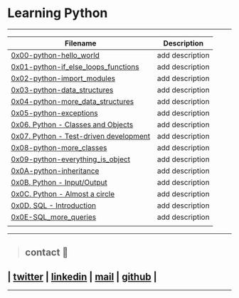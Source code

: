 # Learning Python

---
| **Filename** | **Description** |
|---|---|
| [0x00-python-hello_world](https://github.com/ricardo1470/holbertonschool-higher_level_programming/tree/master/0x00-python-hello_world) | add description  |
| [0x01-python-if_else_loops_functions](https://github.com/ricardo1470/holbertonschool-higher_level_programming/tree/master/0x01-python-if_else_loops_functions) | add description  |
| [0x02-python-import_modules](https://github.com/ricardo1470/holbertonschool-higher_level_programming/tree/master/0x02-python-import_modules) | add description  |
| [0x03-python-data_structures](https://github.com/ricardo1470/holbertonschool-higher_level_programming/tree/master/0x03-python-data_structures) | add description  |
| [0x04-python-more_data_structures](https://github.com/ricardo1470/holbertonschool-higher_level_programming/tree/master/0x04-python-more_data_structures) | add description  |
| [0x05-python-exceptions](https://github.com/ricardo1470/holbertonschool-higher_level_programming/tree/master/0x05-python-exceptions) | add description  |
| [0x06. Python - Classes and Objects](https://github.com/ricardo1470/holbertonschool-higher_level_programming/tree/master/0x06-python-classes) | add description  |
| [0x07. Python - Test-driven development](https://github.com/ricardo1470/holbertonschool-higher_level_programming/tree/master/0x07-python-test_driven_development)  | add description  |
| [0x08-python-more_classes](https://github.com/ricardo1470/holbertonschool-higher_level_programming/tree/master/0x08-python-more_classes)  | add description  |
| [0x09-python-everything_is_object](https://github.com/ricardo1470/holbertonschool-higher_level_programming/tree/master/0x09-python-everything_is_object)  | add description  |
| [0x0A-python-inheritance](https://github.com/ricardo1470/holbertonschool-higher_level_programming/tree/master/0x0A-python-inheritance)  | add description  |
| [0x0B. Python - Input/Output](https://github.com/ricardo1470/holbertonschool-higher_level_programming/tree/master/0x0B-python-input_output) | add description  |
| [0x0C. Python - Almost a circle](https://github.com/ricardo1470/holbertonschool-higher_level_programming/tree/master/0x0C-python-almost_a_circle) | add description  |
| [0x0D. SQL - Introduction](https://github.com/ricardo1470/holbertonschool-higher_level_programming/tree/master/0x0D-SQL_introduction) | add description  |
| [0x0E-SQL_more_queries](https://github.com/ricardo1470/holbertonschool-higher_level_programming/tree/master/0x0E-SQL_more_queries) | add description  |
|   |   |

---

> ## contact 💬

## | [twitter](https://twitter.com/RICARDO1470) | [linkedin](https://www.linkedin.com/in/ricardo-alfonso-camayo/) | [mail](1466@holbertonschool.com) | [github](https://github.com/ricardo1470/README/blob/master/README.md) |

---
